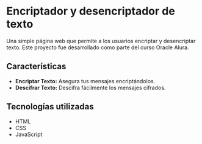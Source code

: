# Encriptador y desencriptador de texto

Una simple página web que permite a los usuarios encriptar y desencriptar texto. Este proyecto fue desarrollado como parte del curso Oracle Alura.

## Características

- **Encriptar Texto:** Asegura tus mensajes encriptándolos.
- **Descifrar Texto:** Descifra fácilmente los mensajes cifrados.

## Tecnologías utilizadas

- HTML
- CSS
- JavaScript